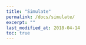 ```yaml
---
title: "Simulate"
permalink: /docs/simulate/
excerpt: ""
last_modified_at: 2018-04-14
toc: true
---
```

